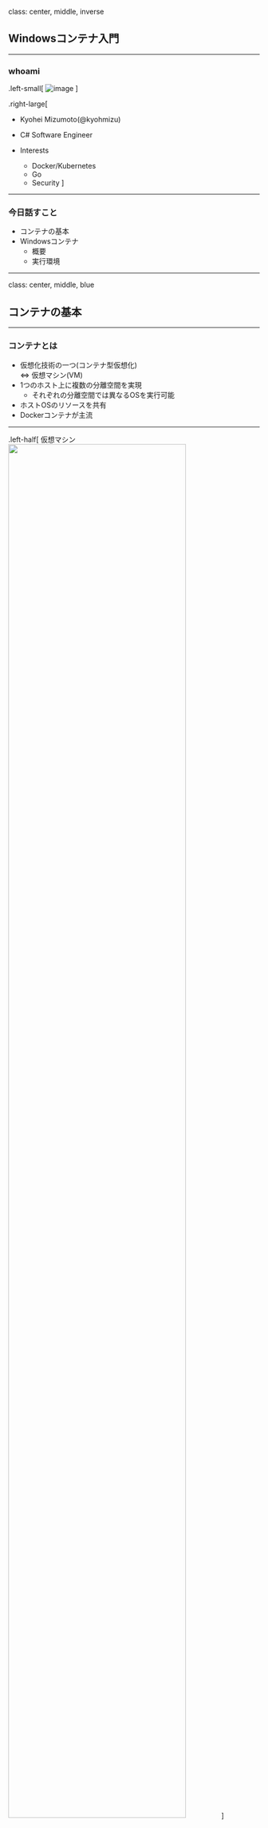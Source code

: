 class: center, middle, inverse
## Windowsコンテナ入門

---
### whoami

.left-small[
    ![image](https://pbs.twimg.com/profile_images/994762110792953856/EheEvqBY_400x400.jpg)
]

.right-large[
- Kyohei Mizumoto(@kyohmizu)

- C# Software Engineer

- Interests
    - Docker/Kubernetes
    - Go
    - Security
]

---
### 今日話すこと

- コンテナの基本
- Windowsコンテナ
  - 概要
  - 実行環境

---
class: center, middle, blue
## コンテナの基本

---
### コンテナとは

- 仮想化技術の一つ(コンテナ型仮想化)  
  ⇔ 仮想マシン(VM)
- 1つのホスト上に複数の分離空間を実現
  - それぞれの分離空間では異なるOSを実行可能
- ホストOSのリソースを共有
- Dockerコンテナが主流

---
.left-half[
  仮想マシン
  <img src="https://docs.microsoft.com/ja-jp/dotnet/architecture/microservices/container-docker-introduction/media/image3.png" width=84%>
]

.right-half[
  コンテナ
  <img src="https://docs.microsoft.com/ja-jp/dotnet/architecture/microservices/container-docker-introduction/media/image4.png" width=84%>
]

.zoom0[
  <u><https://docs.microsoft.com/ja-jp/dotnet/architecture/microservices/container-docker-introduction/docker-defined></u>
]

---
### コンテナの特徴

仮想マシンとの相違

- 軽量(オーバーヘッドが少ない)
- 起動が高速
- 仮想マシンに比べ分離レベルは低い
  - セキュリティリスクに注意

---
### コンテナを支える技術

- namespace
- cgroups

---
### Windowsでのコンテナ利用

- Docker Desktop
  - Hyper-V
- Docker Toolbox
  - 

---
class: center, middle, blue
## Windowsコンテナ

---
### Windowsコンテナ

---
### 実行環境



---
### 参考

Docker実践ガイド第2版  
<u><https://book.impress.co.jp/books/1118101052></u>

---
class: center, middle, blue
## 宣伝

---
<u><https://cloudnativedays.jp/cndk2019/></u>

---
class: center, middle, black
### ありがとうございました！